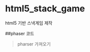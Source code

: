 # html5_stack_game
html5 기반 스낵게임 제작

##phaser 코드
> pharser 가져오기
<pre>
<code>
<script src="js/phaser.min.js"></script>
</code>
</pre>
 

